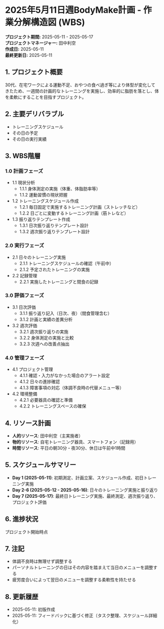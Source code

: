 # 2025年5月11日週BodyMake計画 - 作業分解構造図 (WBS)

**プロジェクト期間:** 2025-05-11 - 2025-05-17  
**プロジェクトマネージャー:** 田中利空  
**作成日:** 2025-05-11  
**最終更新日:** 2025-05-11  

## 1. プロジェクト概要

30代、在宅ワークによる運動不足、おやつの食べ過ぎ等により体型が変化してきたため、一週間の計画的なトレーニングを実施し、効率的に脂肪を落とし、体を柔軟にすることを目指すプロジェクト。

## 2. 主要デリバラブル

- トレーニングスケジュール
- その日の予定
- その日の実行実績

## 3. WBS階層

### 1.0 計画フェーズ
- 1.1 現状分析
  - 1.1.1 身体測定の実施（体重、体脂肪率等）
  - 1.1.2 運動習慣の現状把握
- 1.2 トレーニングスケジュール作成
  - 1.2.1 毎日固定で実施するトレーニング計画（ストレッチなど）
  - 1.2.2 日ごとに変動するトレーニング計画（筋トレなど）
- 1.3 振り返りテンプレート作成
  - 1.3.1 日次振り返りテンプレート設計
  - 1.3.2 週次振り返りテンプレート設計

### 2.0 実行フェーズ
- 2.1 日々のトレーニング実施
  - 2.1.1 トレーニングスケジュールの確認（午前中）
  - 2.1.2 予定されたトレーニングの実施
- 2.2 記録管理
  - 2.2.1 実施したトレーニングと間食の記録

### 3.0 評価フェーズ
- 3.1 日次評価
  - 3.1.1 振り返り記入（日次、夜）（間食管理含む）
  - 3.1.2 計画と実績の差異分析
- 3.2 週次評価
  - 3.2.1 週次振り返りの実施
  - 3.2.2 身体測定の実施と比較
  - 3.2.3 次週への改善点抽出

### 4.0 管理フェーズ
- 4.1 プロジェクト管理
  - 4.1.1 確認・入力がなかった場合のアラート設定
  - 4.1.2 日々の進捗確認
  - 4.1.3 障害事項の対応（体調不良時の代替メニュー等）
- 4.2 環境整備
  - 4.2.1 必要器具の確認と準備
  - 4.2.2 トレーニングスペースの確保

## 4. リソース計画

- **人的リソース**: 田中利空（主実施者）
- **物的リソース**: 自宅トレーニング器具、スマートフォン（記録用）
- **時間リソース**: 平日の朝30分・夜30分、休日は午前中1時間

## 5. スケジュールサマリー

- **Day 1 (2025-05-11)**: 初期測定、計画立案、スケジュール作成、初日トレーニング実施
- **Day 2-6 (2025-05-12 - 2025-05-16)**: 日々のトレーニング実施と振り返り
- **Day 7 (2025-05-17)**: 最終日トレーニング実施、最終測定、週次振り返り、プロジェクト評価

## 6. 進捗状況

プロジェクト開始時点

## 7. 注記

- 体調不良時は無理せず調整する
- パーソナルトレーニングの日はその内容を踏まえて当日のメニューを調整する
- 疲労度合いによって翌日のメニューを調整する柔軟性を持たせる

## 8. 更新履歴

- 2025-05-11: 初版作成
- 2025-05-11: フィードバックに基づく修正（タスク整理、スケジュール詳細化） 